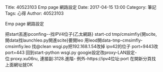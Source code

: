 Title: 40523103 Emp page 網路設定
Date: 2017-04-15 13:00
Category: 筆記
Tags: 心得
Author: 40523103
 
Emp page 網路設定
 <!-- PELICAN_END_SUMMARY -->


把start丟進ipconfing--找IPV4位子{乙太網路} start-cd tmp/cmsimfiy{開scite,開data找launchleo.py開進scite}要開leo 用leod開data-tmp-cmsimfly-cmsimfiy.leo 找@clean wsgi.py把192.168.1.54改掉 ipv42的位子 port=9443改port=443 回到start-python wsgi.py googie設定改proxy-LAN設定-位:proxy.xu06ru, 連接副:3128.進階- 例外-https://ipv4位址:port 在開新分頁找上面網址就OK
